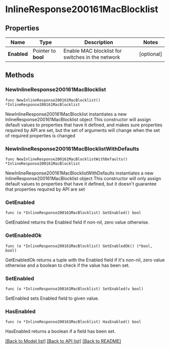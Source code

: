 # InlineResponse200161MacBlocklist

## Properties

Name | Type | Description | Notes
------------ | ------------- | ------------- | -------------
**Enabled** | Pointer to **bool** | Enable MAC blocklist for switches in the network | [optional] 

## Methods

### NewInlineResponse200161MacBlocklist

`func NewInlineResponse200161MacBlocklist() *InlineResponse200161MacBlocklist`

NewInlineResponse200161MacBlocklist instantiates a new InlineResponse200161MacBlocklist object
This constructor will assign default values to properties that have it defined,
and makes sure properties required by API are set, but the set of arguments
will change when the set of required properties is changed

### NewInlineResponse200161MacBlocklistWithDefaults

`func NewInlineResponse200161MacBlocklistWithDefaults() *InlineResponse200161MacBlocklist`

NewInlineResponse200161MacBlocklistWithDefaults instantiates a new InlineResponse200161MacBlocklist object
This constructor will only assign default values to properties that have it defined,
but it doesn't guarantee that properties required by API are set

### GetEnabled

`func (o *InlineResponse200161MacBlocklist) GetEnabled() bool`

GetEnabled returns the Enabled field if non-nil, zero value otherwise.

### GetEnabledOk

`func (o *InlineResponse200161MacBlocklist) GetEnabledOk() (*bool, bool)`

GetEnabledOk returns a tuple with the Enabled field if it's non-nil, zero value otherwise
and a boolean to check if the value has been set.

### SetEnabled

`func (o *InlineResponse200161MacBlocklist) SetEnabled(v bool)`

SetEnabled sets Enabled field to given value.

### HasEnabled

`func (o *InlineResponse200161MacBlocklist) HasEnabled() bool`

HasEnabled returns a boolean if a field has been set.


[[Back to Model list]](../README.md#documentation-for-models) [[Back to API list]](../README.md#documentation-for-api-endpoints) [[Back to README]](../README.md)


